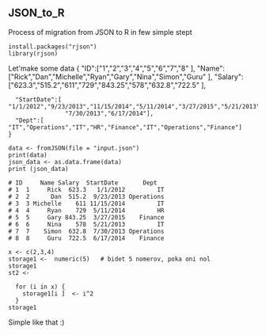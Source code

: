 ## JSON_to_R
   Process of migration from JSON to R in few simple stept

    install.packages("rjson")
    library(rjson)
  Let'make some data
    {
      "ID":["1","2","3","4","5","6","7","8" ],
      "Name":["Rick","Dan","Michelle","Ryan","Gary","Nina","Simon","Guru" ],
      "Salary":["623.3","515.2","611","729","843.25","578","632.8","722.5" ],

      "StartDate":[ "1/1/2012","9/23/2013","11/15/2014","5/11/2014","3/27/2015","5/21/2013",
                    "7/30/2013","6/17/2014"],
      "Dept":[ "IT","Operations","IT","HR","Finance","IT","Operations","Finance"]
    }

    data <- fromJSON(file = "input.json")
    print(data)
    json_data <- as.data.frame(data)
    print (json_data)

    # ID     Name Salary  StartDate       Dept
    # 1  1     Rick  623.3   1/1/2012         IT
    # 2  2      Dan  515.2  9/23/2013 Operations
    # 3  3 Michelle    611 11/15/2014         IT
    # 4  4     Ryan    729  5/11/2014         HR
    # 5  5     Gary 843.25  3/27/2015    Finance
    # 6  6     Nina    578  5/21/2013         IT
    # 7  7    Simon  632.8  7/30/2013 Operations
    # 8  8     Guru  722.5  6/17/2014    Finance

    x <- c(2,3,4)
    storage1 <-  numeric(5)   # bidet 5 nomerov, poka oni nol
    storage1
    st2 <-

      for (i in x) {
        storage1[i ]  <- i^2
      }
    storage1
Simple like that :)
